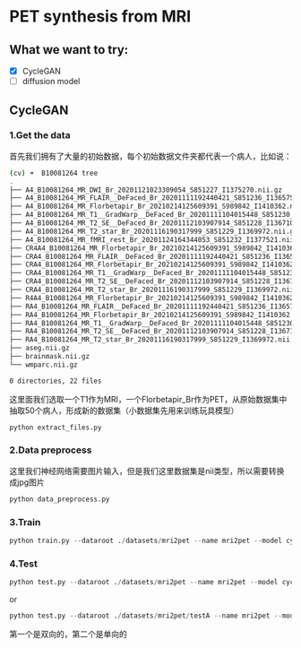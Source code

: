 # PET synthesis from MRI

## What we want to try:
- [x] CycleGAN
- [ ] diffusion model
  
## CycleGAN

### 1.Get the data
首先我们拥有了大量的初始数据，每个初始数据文件夹都代表一个病人，比如说：
```bash
(cv) ➜  B10081264 tree
.
├── A4_B10081264_MR_DWI_Br_20201121023309054_S851227_I1375270.nii.gz
├── A4_B10081264_MR_FLAIR__DeFaced_Br_20201111192440421_S851236_I1365759.nii.gz
├── A4_B10081264_MR_Florbetapir_Br_20210214125609391_S989842_I1410362.nii.gz
├── A4_B10081264_MR_T1__GradWarp__DeFaced_Br_20201111104015448_S851230_I1364445.nii.gz
├── A4_B10081264_MR_T2_SE__DeFaced_Br_20201112103907914_S851228_I1367106.nii.gz
├── A4_B10081264_MR_T2_star_Br_20201116190317999_S851229_I1369972.nii.gz
├── A4_B10081264_MR_fMRI_rest_Br_20201124164344053_S851232_I1377521.nii.gz
├── CR4A4_B10081264_MR_Florbetapir_Br_20210214125609391_S989842_I1410362.nii.gz
├── CRA4_B10081264_MR_FLAIR__DeFaced_Br_20201111192440421_S851236_I1365759.nii.gz
├── CRA4_B10081264_MR_Florbetapir_Br_20210214125609391_S989842_I1410362.nii.gz
├── CRA4_B10081264_MR_T1__GradWarp__DeFaced_Br_20201111104015448_S851230_I1364445.nii.gz
├── CRA4_B10081264_MR_T2_SE__DeFaced_Br_20201112103907914_S851228_I1367106.nii.gz
├── CRA4_B10081264_MR_T2_star_Br_20201116190317999_S851229_I1369972.nii.gz
├── R4A4_B10081264_MR_Florbetapir_Br_20210214125609391_S989842_I1410362.nii.gz
├── RA4_B10081264_MR_FLAIR__DeFaced_Br_20201111192440421_S851236_I1365759.nii.gz
├── RA4_B10081264_MR_Florbetapir_Br_20210214125609391_S989842_I1410362.nii.gz
├── RA4_B10081264_MR_T1__GradWarp__DeFaced_Br_20201111104015448_S851230_I1364445.nii.gz
├── RA4_B10081264_MR_T2_SE__DeFaced_Br_20201112103907914_S851228_I1367106.nii.gz
├── RA4_B10081264_MR_T2_star_Br_20201116190317999_S851229_I1369972.nii.gz
├── aseg.nii.gz
├── brainmask.nii.gz
└── wmparc.nii.gz

0 directories, 22 files
```
这里面我们选取一个T1作为MRI，一个Florbetapir_Br作为PET，从原始数据集中抽取50个病人，形成新的数据集（小数据集先用来训练玩具模型）
```python
python extract_files.py
```
### 2.Data preprocess
这里我们神经网络需要图片输入，但是我们这里数据集是nii类型，所以需要转换成jpg图片
```python
python data_preprocess.py
```
### 3.Train
```python
python train.py --dataroot ./datasets/mri2pet --name mri2pet --model cycle_gan --display_id -1
```
### 4.Test
```python
python test.py --dataroot ./datasets/mri2pet --name mri2pet --model cycle_gan
```
or
```python
python test.py --dataroot ./datasets/mri2pet/testA --name mri2pet --model test --no_dropout --model_suffix _A --num_test 10
```
第一个是双向的，第二个是单向的